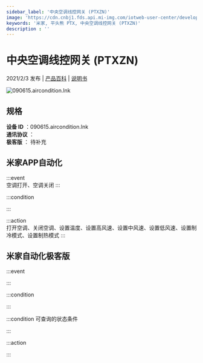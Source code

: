 ```yaml
---
sidebar_label: '中央空调线控网关 (PTXZN)'
image: 'https://cdn.cnbj1.fds.api.mi-img.com/iotweb-user-center/developer_1679047841028uX4C50eC.png?GalaxyAccessKeyId=AKVGLQWBOVIRQ3XLEW&Expires=9223372036854775807&Signature=JF+vd8Ufa3XQJimNOzSHSWJDGmE='
keywords: '米家, 平头熊 PTX, 中央空调线控网关 (PTXZN)'
description : ''
---
```

# 中央空调线控网关 (PTXZN)

2021/2/3 发布 | [产品百科](https://home.mi.com/webapp/content/baike/product/index.html?model=090615.aircondition.lnk/) | [说明书](https://home.mi.com/views/introduction.html?model=090615.aircondition.lnk&region=cn)

![090615.aircondition.lnk](https://cdn.cnbj1.fds.api.mi-img.com/iotweb-user-center/developer_1679047841028uX4C50eC.png?GalaxyAccessKeyId=AKVGLQWBOVIRQ3XLEW&Expires=9223372036854775807&Signature=JF+vd8Ufa3XQJimNOzSHSWJDGmE=)

## 规格  
> 
**设备 ID** ：090615.aircondition.lnk  
**通讯协议** ：  
**极客版**  ： 待补充 


## 米家APP自动化  

:::event  
空调打开、空调关闭
:::

:::condition  

:::

:::action   
打开空调、关闭空调、设置温度、设置高风速、设置中风速、设置低风速、设置制冷模式、设置制热模式
:::

## 米家自动化极客版  

:::event  

:::

:::condition  

:::

:::condition 可查询的状态条件  

:::

:::action  

:::

        
